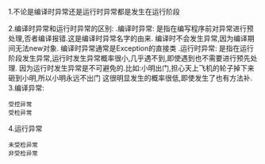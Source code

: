 1.不论是编译时异常还是运行时异常都是发生在运行阶段

2.编译时异常和运行时异常的区别:
.编译时异常:
是指在编写程序前对异常进行预处理,否者编译报错.这是编译时异常名字的由来.
编译时不会发生异常,因为编译期间无法new对象.
编译时异常通常是Exception的直接类
.运行时异常:
是指在运行阶段发生异常,运行时发生异常概率很小,几乎遇不到,即使遇到也不需要进行预先处理.
因为运行时发生异常是不可避免的.比如:小明出门,担心天上飞机的轮子掉下来砸到小明,所以小明永远不出门
这很明显发生的概率很低,即使发生了也有方法补.
3.编译异常:

    受控异常
    受检异常

4.运行异常

    未受检异常
    非受检异常


